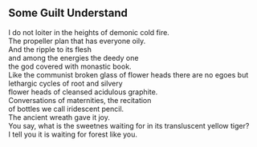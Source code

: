 Some Guilt Understand
---------------------
I do not loiter in the heights of demonic cold fire.  
The propeller plan that has everyone oily.  
And the ripple to its flesh  
and among the energies the deedy one  
the god covered with monastic book.  
Like the communist broken glass of flower heads there are no egoes but lethargic cycles of root and silvery  
flower heads of cleansed acidulous graphite.  
Conversations of maternities, the recitation  
of bottles we call iridescent pencil.  
The ancient wreath gave it joy.  
You say, what is the sweetnes waiting for in its transluscent yellow tiger?  
I tell you it is waiting for forest like you.  
